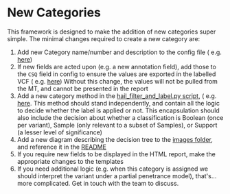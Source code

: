 # New Categories

This framework is designed to make the addition of new categories super simple. The minimal changes
required to create a new category are:

1. Add new Category name/number and description to the config file (
   e.g. [here](https://github.com/populationgenomics/automated-interpretation-pipeline/blob/afcf1bfa2acc30803558fa2092fab4fd8b0a58a5/reanalysis/reanalysis_global.toml#L54))
2. If new fields are acted upon (e.g. a new annotation field), add those to the `CSQ` field in config to ensure the
   values are exported in the labelled VCF (
   e.g. [here](https://github.com/populationgenomics/automated-interpretation-pipeline/blob/afcf1bfa2acc30803558fa2092fab4fd8b0a58a5/reanalysis/reanalysis_global.toml#L36))
   Without this change, the values will not be pulled from the MT, and cannot be presented in the report
3. Add a new category method in the [hail_filter_and_label.py script](../reanalysis/hail_filter_and_label.py), (
   e.g. [here](https://github.com/populationgenomics/automated-interpretation-pipeline/blob/afcf1bfa2acc30803558fa2092fab4fd8b0a58a5/reanalysis/hail_filter_and_label.py#L622-L658).
   This method should stand independently, and contain all the logic to decide whether the label is applied or not.
   This encapsulation should also include the decision about whether a classification is Boolean (once per variant),
   Sample (only relevant to a subset of Samples), or Support (a lesser level of significance)
4. Add a new diagram describing the decision tree to the [images folder](images), and reference it in the
   [README](Hail_Filter_and_Label.md)
5. If you require new fields to be displayed in the HTML report, make the appropriate changes to the templates
6. If you need additional logic (e.g. when this category is assigned we should interpret the variant under a partial
   penetrance model), that's... more complicated. Get in touch with the team to discuss.
